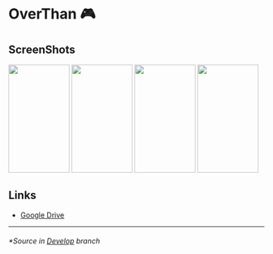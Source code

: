 # OverThan 🎮
## ScreenShots

<p align="left">
<img src="https://github.com/Palvenok/OverThan/blob/Develop/ScreenShots/menu.png"
  width="120" height="213">
<img src="https://github.com/Palvenok/OverThan/blob/Develop/ScreenShots/game.png"
  width="120" height="213">
<img src="https://github.com/Palvenok/OverThan/blob/Develop/ScreenShots/death.png"
  width="120" height="213">
<img src="https://github.com/Palvenok/OverThan/blob/Develop/ScreenShots/gallery.png"
  width="120" height="213">
</p>

## Links
* [Google Drive](https://drive.google.com/file/d/1PoWD5rAlp1UhXYuYCge7HHSLeAI5orHb/view?usp=sharing)
***
###### *Source in [Develop](https://github.com/Palvenok/OverThan/tree/Develop) branch
